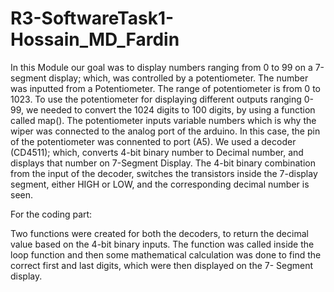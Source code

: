 # R3-SoftwareTask1-Hossain_MD_Fardin

In this Module our goal was to display numbers ranging from 0 to 99 on a 7-segment display; which, was controlled by a potentiometer. The number was inputted from a Potentiometer. The range of potentiometer is from 0 to 1023. To use the potentiometer for displaying different outputs ranging 0-99, we needed to convert the 1024 digits to 100 digits, by using a function called map(). The potentiometer inputs variable numbers which is why the wiper was connected to the analog port of the arduino. In this case, the pin of the potentiometer was connented to port (A5). We used a decoder (CD4511); which, converts 4-bit binary number to Decimal number, and displays that number on 7-Segment Display. The 4-bit binary combination from the input of the decoder, switches the transistors inside the 7-display segment, either HIGH or LOW, and the corresponding decimal number is seen. 

For the coding part:

Two functions were created for both the decoders, to return the decimal value based on the 4-bit binary inputs. The function was called inside the loop function and then some mathematical calculation was done to find the correct first and last digits, which were then displayed on the 7- Segment display.


